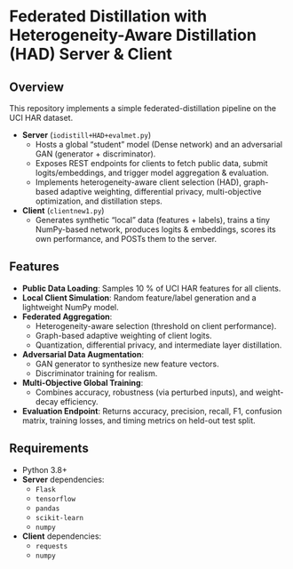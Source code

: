 # Federated Distillation with Heterogeneity-Aware Distillation (HAD) Server & Client

## Overview

This repository implements a simple federated-distillation pipeline on the UCI HAR dataset.  
- **Server** (`iodistill+HAD+evalmet.py`)  
  - Hosts a global “student” model (Dense network) and an adversarial GAN (generator + discriminator).  
  - Exposes REST endpoints for clients to fetch public data, submit logits/embeddings, and trigger model aggregation & evaluation.  
  - Implements heterogeneity-aware client selection (HAD), graph-based adaptive weighting, differential privacy, multi-objective optimization, and distillation steps.  
- **Client** (`clientnew1.py`)  
  - Generates synthetic “local” data (features + labels), trains a tiny NumPy-based network, produces logits & embeddings, scores its own performance, and POSTs them to the server.

## Features

- **Public Data Loading**: Samples 10 % of UCI HAR features for all clients.  
- **Local Client Simulation**: Random feature/label generation and a lightweight NumPy model.  
- **Federated Aggregation**:  
  - Heterogeneity-aware selection (threshold on client performance).  
  - Graph-based adaptive weighting of client logits.  
  - Quantization, differential privacy, and intermediate layer distillation.  
- **Adversarial Data Augmentation**:  
  - GAN generator to synthesize new feature vectors.  
  - Discriminator training for realism.  
- **Multi-Objective Global Training**:  
  - Combines accuracy, robustness (via perturbed inputs), and weight-decay efficiency.  
- **Evaluation Endpoint**: Returns accuracy, precision, recall, F1, confusion matrix, training losses, and timing metrics on held-out test split.

## Requirements

- Python 3.8+  
- **Server** dependencies:  
  - `Flask`  
  - `tensorflow`  
  - `pandas`  
  - `scikit-learn`  
  - `numpy`  
- **Client** dependencies:  
  - `requests`  
  - `numpy`  
